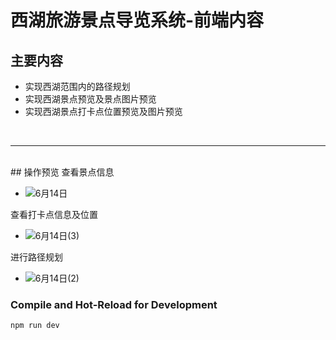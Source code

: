 # 西湖旅游景点导览系统-前端内容

## 主要内容
- 实现西湖范围内的路径规划
- 实现西湖景点预览及景点图片预览
- 实现西湖景点打卡点位置预览及图片预览
<br>
<hr>
<br>
## 操作预览
查看景点信息

- ![6月14日](https://github.com/user-attachments/assets/b0c17d61-856c-4094-877e-1362e7321cd5)

查看打卡点信息及位置

- ![6月14日(3)](https://github.com/user-attachments/assets/f0b48552-abf2-48aa-9abb-e36bbb215a5f)

进行路径规划

- ![6月14日(2)](https://github.com/user-attachments/assets/d430de2a-9597-4c26-8c00-de5626d588e5)


  






### Compile and Hot-Reload for Development

```sh
npm run dev
```

